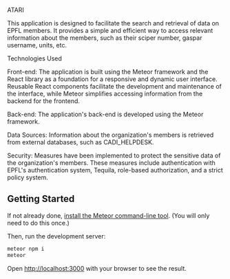 ATARI

This application is designed to facilitate the search and retrieval of data on EPFL members. It provides a simple and efficient way to access relevant information about the members, such as their sciper number, gaspar username, units, etc.

Technologies Used

Front-end: The application is built using the Meteor framework and the React library as a foundation for a responsive and dynamic user interface. Reusable React components facilitate the development and maintenance of the interface, while Meteor simplifies accessing information from the backend for the frontend.

Back-end: The application's back-end is developed using the Meteor framework.

Data Sources: Information about the organization's members is retrieved from external databases, such as CADI_HELPDESK.

Security: Measures have been implemented to protect the sensitive data of the organization's members. These measures include authentication with EPFL's authentication system, Tequila, role-based authorization, and a strict policy system.

## Getting Started

If not already done, [install the Meteor command-line tool](https://docs.meteor.com/install.html). (You will only need to do this once.)

Then, run the development server:

```bash
meteor npm i
meteor
```

Open [http://localhost:3000](http://localhost:3000) with your browser to see the result.
